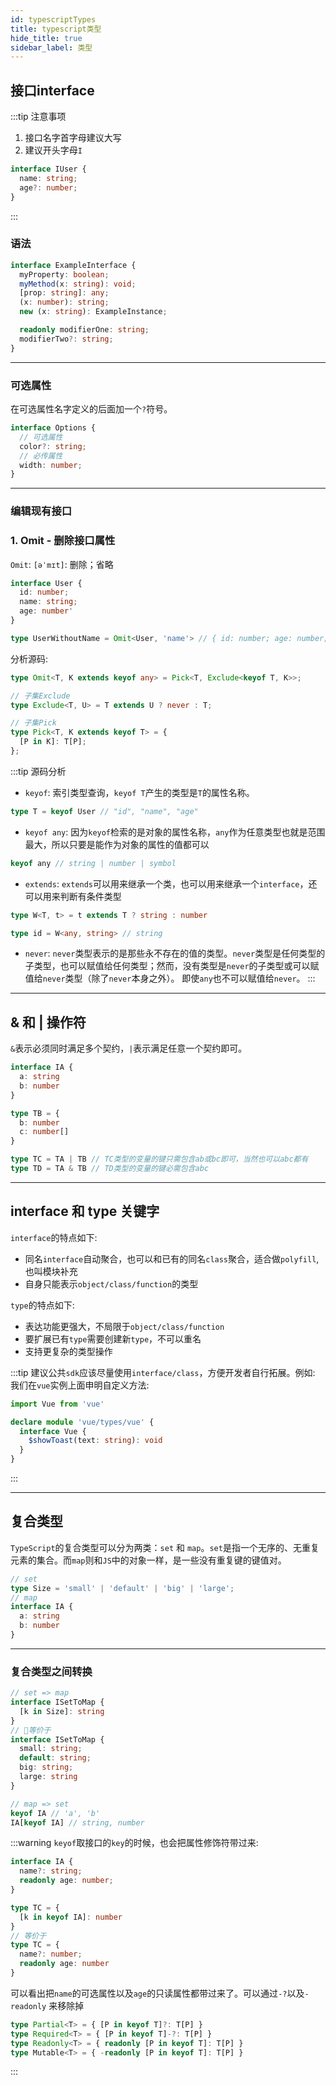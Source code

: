 ```yaml
---
id: typescriptTypes
title: typescript类型
hide_title: true
sidebar_label: 类型
---
```


## 接口interface

:::tip 注意事项
1. 接口名字首字母建议大写
2. 建议开头字母`I`

```typescript
interface IUser {
  name: string;
  age?: number;
}
```

:::

### 语法

```typescript
interface ExampleInterface {
  myProperty: boolean;
  myMethod(x: string): void;
  [prop: string]: any;
  (x: number): string;
  new (x: string): ExampleInstance;

  readonly modifierOne: string;
  modifierTwo?: string;
}
```

***

### 可选属性

在可选属性名字定义的后面加一个`?`符号。

```typescript
interface Options {
  // 可选属性
  color?: string;
  // 必传属性
  width: number;
}
```

***

### 编辑现有接口

### 1. Omit - 删除接口属性

`Omit`: `[əˈmɪt]`: 删除；省略

```typescript
interface User {
  id: number;
  name: string;
  age: number'
}

type UserWithoutName = Omit<User, 'name'> // { id: number; age: number; }
```

分析源码:

```typescript
type Omit<T, K extends keyof any> = Pick<T, Exclude<keyof T, K>>;

// 子集Exclude
type Exclude<T, U> = T extends U ? never : T;

// 子集Pick
type Pick<T, K extends keyof T> = {
  [P in K]: T[P];
};
```

:::tip 源码分析
- `keyof`: 索引类型查询，`keyof T`产生的类型是`T`的属性名称。

```typescript
type T = keyof User // "id", "name", "age"
```

- `keyof any`: 因为`keyof`检索的是对象的属性名称，`any`作为任意类型也就是范围最大，所以只要是能作为对象的属性的值都可以

```typescript
keyof any // string | number | symbol
```

- `extends`: `extends`可以用来继承一个类，也可以用来继承一个`interface`，还可以用来判断有条件类型

```typescript
type W<T, t> = t extends T ? string : number

type id = W<any, string> // string
```

- `never`: `never`类型表示的是那些永不存在的值的类型。`never`类型是任何类型的子类型，也可以赋值给任何类型；然而，没有类型是`never`的子类型或可以赋值给`never`类型（除了`never`本身之外）。 即使`any`也不可以赋值给`never`。
:::

***

## & 和 | 操作符

`&`表示必须同时满足多个契约，`|`表示满足任意一个契约即可。

```typescript
interface IA {
  a: string
  b: number
}

type TB = {
  b: number
  c: number[]
}

type TC = TA | TB // TC类型的变量的键只需包含ab或bc即可，当然也可以abc都有
type TD = TA & TB // TD类型的变量的键必需包含abc
```

***

## interface 和 type 关键字

`interface`的特点如下:

- 同名`interface`自动聚合，也可以和已有的同名`class`聚合，适合做`polyfill`,也叫模块补充
- 自身只能表示`object/class/function`的类型

`type`的特点如下:

- 表达功能更强大，不局限于`object/class/function`
- 要扩展已有`type`需要创建新`type`，不可以重名
- 支持更复杂的类型操作

:::tip
建议公共`sdk`应该尽量使用`interface/class`，方便开发者自行拓展。例如: 我们在`vue`实例上面申明自定义方法:

```typescript
import Vue from 'vue'

declare module 'vue/types/vue' {
  interface Vue {
    $showToast(text: string): void
  }
}
```

:::

***

## 复合类型

`TypeScript`的复合类型可以分为两类：`set` 和 `map`。`set`是指一个无序的、无重复元素的集合。而`map`则和`JS`中的对象一样，是一些没有重复键的键值对。

```typescript
// set
type Size = 'small' | 'default' | 'big' | 'large';
// map
interface IA {
  a: string
  b: number
}
```

***

### 复合类型之间转换

```typescript
// set => map
interface ISetToMap {
  [k in Size]: string
}
// 等价于
interface ISetToMap {
  small: string;
  default: string;
  big: string;
  large: string
}

// map => set
keyof IA // 'a', 'b'
IA[keyof IA] // string, number
```

:::warning
`keyof`取接口的`key`的时候，也会把属性修饰符带过来:

```typescript
interface IA {
  name?: string;
  readonly age: number;
}

type TC = {
  [k in keyof IA]: number
}
// 等价于
type TC = {
  name?: number;
  readonly age: number
}
```

可以看出把`name`的可选属性以及`age`的只读属性都带过来了。可以通过`-?`以及`-readonly` 来移除掉

```typescript
type Partial<T> = { [P in keyof T]?: T[P] }
type Required<T> = { [P in keyof T]-?: T[P] }
type Readonly<T> = { readonly [P in keyof T]: T[P] }
type Mutable<T> = { -readonly [P in keyof T]: T[P] }
```

:::
